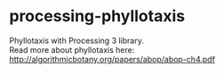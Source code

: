 # processing-phyllotaxis
Phyllotaxis with Processing 3 library. <br>
Read more about phyllotaxis here: <br>
http://algorithmicbotany.org/papers/abop/abop-ch4.pdf

